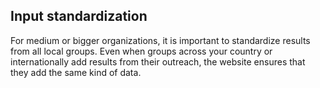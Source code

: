 ## Input standardization

For medium or bigger organizations, it is important to standardize results from
all local groups. Even when groups across your country or internationally add
results from their outreach, the website ensures that they add the same kind of
data.
